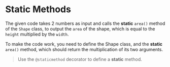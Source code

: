 # Static Methods

The given code takes 2 numbers as input and calls the **static** `area()` method of the `Shape` class, to output the `area` of the shape, which is equal to the `height` multiplied by the `width`.

To make the code work, you need to define the Shape class, and the **static** `area()` method, which should return the multiplication of its two arguments.

>Use the `@staticmethod` decorator to define a **static** method.